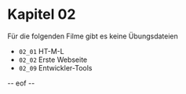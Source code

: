 # Kapitel 02 

Für die folgenden Filme gibt es keine Übungsdateien

- `02_01` HT-M-L 
- `02_02` Erste Webseite 
- `02_09` Entwickler-Tools

-- eof -- 